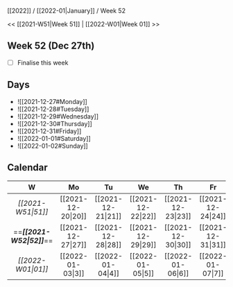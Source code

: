 [[2022]] / [[2022-01|January]] / Week 52

<< [[2021-W51|Week 51]] | [[2022-W01|Week 01]] >>︎

## Week 52 (Dec 27th)
- [ ] Finalise this week


## Days
- ![[2021-12-27#Monday]]
- ![[2021-12-28#Tuesday]]
- ![[2021-12-29#Wednesday]]
- ![[2021-12-30#Thursday]]
- ![[2021-12-31#Friday]]
- ![[2022-01-01#Saturday]]
- ![[2022-01-02#Sunday]]

## Calendar
| W  | Mo | Tu | We | Th | Fr | Sa | Su |
|:--:|:--:|:--:|:--:|:--:|:--:|:--:|:--:|
| *[[2021-W51\|51]]* | [[2021-12-20\|20]] | [[2021-12-21\|21]] | [[2021-12-22\|22]] | [[2021-12-23\|23]] | [[2021-12-24\|24]] | [[2021-12-25\|25]] | [[2021-12-26\|26]] |
| ==***[[2021-W52\|52]]***== | [[2021-12-27\|27]] | [[2021-12-28\|28]] | [[2021-12-29\|29]] | [[2021-12-30\|30]] | [[2021-12-31\|31]] | [[2022-01-01\|1]]  | [[2022-01-02\|2]]  |
| *[[2022-W01\|01]]* | [[2022-01-03\|3]]  | [[2022-01-04\|4]]  | [[2022-01-05\|5]]  | [[2022-01-06\|6]]  | [[2022-01-07\|7]]  | [[2022-01-08\|8]]  | [[2022-01-09\|9]]  |
